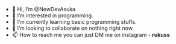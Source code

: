 - 👋 Hi, I’m @NewDevAsuka
- 👀 I’m interested in programming.
- 🌱 I’m currently learning basic programming stuffs.
- 💞️ I’m looking to collaborate on nothing right now.
- 📫 How to reach me you can just DM me on instagram - __rukuss__ 

<!---
NewDevAsuka/NewDevAsuka is a ✨ special ✨ repository because its `README.md` (this file) appears on your GitHub profile.
You can click the Preview link to take a look at your changes.
--->
